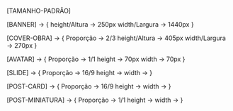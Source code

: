 [TAMANHO-PADRÃO]

 [BANNER] -> {
  height/Altura -> 250px
  width/Largura -> 1440px
 }

 [COVER-OBRA] -> {
  Proporção -> 2/3
  height/Altura -> 405px
  width/Largura -> 270px
 }

[AVATAR] -> {
  Proporção -> 1/1
  height -> 70px
  width -> 70px
}

[SLIDE] -> {
  Proporção -> 16/9
  height ->
  width ->
}

[POST-CARD] -> {
  Proporção -> 16/9
  height ->
  width ->
}

[POST-MINIATURA] -> {
  Proporção -> 1/1
  height ->
  width ->
}